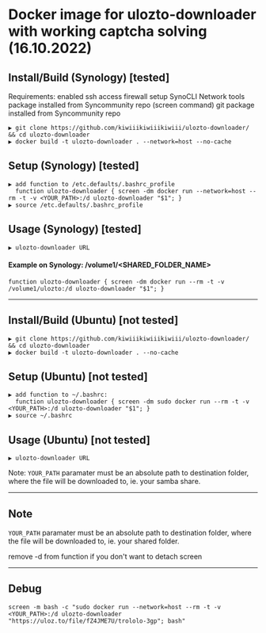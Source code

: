 # Docker image for ulozto-downloader with working captcha solving (16.10.2022)

## Install/Build (Synology) [tested]
Requirements: enabled ssh access
              firewall setup
              SynoCLI Network tools package installed from Syncommunity repo (screen command)
              git package installed from Syncommunity repo

```
▶ git clone https://github.com/kiwiiikiwiiikiwiii/ulozto-downloader/ && cd ulozto-downloader
▶ docker build -t ulozto-downloader . --network=host --no-cache
```

## Setup (Synology) [tested]

```
▶ add function to /etc.defaults/.bashrc_profile
  function ulozto-downloader { screen -dm docker run --network=host --rm -t -v <YOUR_PATH>:/d ulozto-downloader "$1"; }
▶ source /etc.defaults/.bashrc_profile
```
## Usage (Synology) [tested]
```
▶ ulozto-downloader URL
```

#### Example on Synology: /volume1/<SHARED_FOLDER_NAME>
```
function ulozto-downloader { screen -dm docker run --rm -t -v /volume1/ulozto:/d ulozto-downloader "$1"; }
```

------------------------------------------------------------------------------------------------------------------------------------------


## Install/Build (Ubuntu) [not tested]

```
▶ git clone https://github.com/kiwiiikiwiiikiwiii/ulozto-downloader/ && cd ulozto-downloader
▶ docker build -t ulozto-downloader . --no-cache
```

## Setup (Ubuntu) [not tested]

```
▶ add function to ~/.bashrc:
  function ulozto-downloader { screen -dm sudo docker run --rm -t -v <YOUR_PATH>:/d ulozto-downloader "$1"; }
▶ source ~/.bashrc
```
## Usage (Ubuntu) [not tested]
```
▶ ulozto-downloader URL
```
Note: `YOUR_PATH` paramater must be an absolute path to destination folder, where the file will be downloaded to, ie. your samba share.

------------------------------------------------------------------------------------------------------------------------------------------

## Note

`YOUR_PATH` paramater must be an absolute path to destination folder, where the file will be downloaded to, ie. your shared folder.
 
remove -d from function if you don't want to detach screen
 
------------------------------------------------------------------------------------------------------------------------------------------

## Debug
```
screen -m bash -c "sudo docker run --network=host --rm -t -v <YOUR_PATH>:/d ulozto-downloader "https://uloz.to/file/fZ4JME7U/trololo-3gp"; bash"
```
